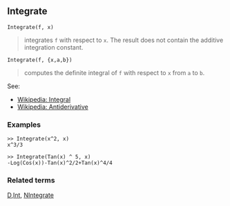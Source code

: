 ## Integrate  
 
``` 
Integrate(f, x)
``` 
 
> integrates `f` with respect to `x`. The result does not contain the additive integration constant.

``` 
Integrate(f, {x,a,b})
``` 
 
> computes the definite integral of `f` with respect to `x` from `a` to `b`.

See: 
- [Wikipedia: Integral](https://en.wikipedia.org/wiki/Integral)
- [Wikipedia: Antiderivative](https://en.wikipedia.org/wiki/Antiderivative)

### Examples

```
>> Integrate(x^2, x)
x^3/3

>> Integrate(Tan(x) ^ 5, x)
-Log(Cos(x))-Tan(x)^2/2+Tan(x)^4/4
```

### Related terms 
[D](D.md),[Int](Int.md), [NIntegrate](NIntegrate.md) 